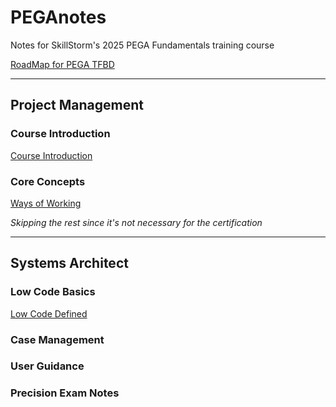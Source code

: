 # PEGAnotes

Notes for SkillStorm's 2025 PEGA Fundamentals training course

[RoadMap for PEGA TFBD](https://stormsurge.skillstorm.com/courses/4113/pages/road-map)

---

## Project Management
### Course Introduction
[Course Introduction](Project%20Management/Course%20Introduction.md)

### Core Concepts
[Ways of Working](Project%20Management/Ways%20of%20Working.md)

*Skipping the rest since it's not necessary for the certification*

---

## Systems Architect
### Low Code Basics
[Low Code Defined](Systems%20Architect/Low%20Code%20Defined.md)


### Case Management

### User Guidance

### Precision Exam Notes
